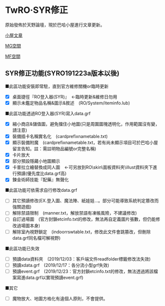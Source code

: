# **TwRO‧SYR修正**
原始發佈於天野論壇，現於巴哈小屋進行文章更新。

[小屋文章](https://home.gamer.com.tw/creationDetail.php?sn=3742551)

[MG空間](https://mega.nz/#F!cB1SgLLL!oEK5uAP8HbpRcd-TgzgNKA)

[MF空間](https://www.mediafire.com/folder/pk25tbtwwa5o4/RO_2wins)

## **SYR修正功能(SYRO191223a版本以後)**
■此區功能安裝即常駐，直到官方維修關機or臨時更新
- [x] 桌面捷徑『RO登入器(SYR)』　←臨時更新&維修日勿用
- [x] 顯示未鑑定物品名稱&圖示&敘述　(RO/System/iteminfo.lub)

■此區功能透過RO登入器(SYR)寫入data.grf
- [x] 縮小商店&儲值圖，避免擋住小地圖(只是周圍圖塊透明化，作用範圍沒有變，請注意)
- [x] 裝備插卡名稱實名化　(cardprefixnametable.txt)
- [x] 顯示裝備附魔　(cardprefixnametable.txt，若有尚未顯示項目可於巴哈小屋留言告知。註：需註明物品編號or完整名稱)
- [x] 卡片放大
- [x] 部分預設隱藏小地圖顯示
- [x] 卡普拉立繪替換成同人圖　←可另放到RO\skin\面板資料夾\illust資料夾下進行預讀(優先度比data.grf高)
- [x] 鍊金術師技能『配藥』無聲化

■此區功能可依需求自行修改data.grf
- [ ] 其它預讀修改(EX.登入圖、魔法陣、紙娃娃...。部分可能導致系統判定篡改而強關遊戲)
- [ ] 解除禁語限制　(manner.txt，解放禁語有凍帳風險，不建議修改)
- [ ] 自訂過場圖　(官方封鎖etcinfo.txt的修改，無法再自定義圖片張數，但仍能修改過場圖本身)
- [ ] 解除室內視野鎖定　(indoorrswtable.txt，修改此文件會跳篡改，但刪除data.grf同名檔可解視野)

■此區功能已失效
- [ ] 預讀data資料夾　(2019/12/03：客戶端文件readfolder標籤修改法失效)
- [ ] 預讀xdata.grf　(2019/12/17：各分流小型grf失效)
- [ ] 預讀event.grf　(2019/12/23：官方封鎖etcinfo.txt的修改，無法透過將該檔案寫進data.grf以實現預讀event.grf)

■其它
- [ ] 魔物放大、地圖方格化有違個人原則，不會提供。
